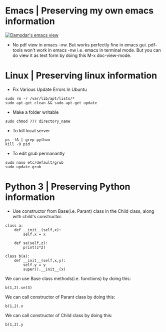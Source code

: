 # Emacs | Preserving my own emacs information

[![Damodar's emacs view](https://raw.githubusercontent.com/Damicristi/All-about-Emacs-and-Linux/master/My%20emacs%20Config/emacs.png)](https://physicslog.com "Visit my blog")

- No pdf view in emacs -nw. But works perfectly fine in emacs gui. pdf-tools won't work in emacs -nw i.e. emacs in terminal mode. But you can do view it as text form by doing this M-x doc-view-mode. 


# Linux | Preserving linux information

- Fix Various Update Errors In Ubuntu 
```
sudo rm -r /var/lib/apt/lists/*
sudo apt-get clean && sudo apt-get update
```

- Make a folder writable
```
sudo chmod 777 directory_name
```

- To kill local server
```
ps -fA | grep python
kill -9 pid
```

- To edit grub permanantly 
```
sudo nano etc/default/grub
sudo update-grub
```

# Python 3 | Preserving Python information
- Use constructor from Base(i.e. Parant) class in the Child class, along with child's constructor.
```
class a:
    def __init__(self,x):
        self.x = x
    
    def se(self,z):
        print(z*2)
        
class b(a):
    def __init__(self,x,y):
        self.y = y
        super().__init__(x)
```
We can use Base class methods(i.e. functions) by doing this:   
```
b(1,2).se(3)
```
We can call constructor of Parant class by doing this:
```
b(1,2).x
```
We can call constructor of Child class by doing this:
```
b(1,2).y
```
